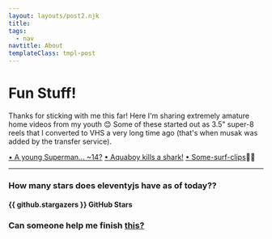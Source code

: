 ```yaml
---
layout: layouts/post2.njk
title:
tags:
  - nav
navtitle: About
templateClass: tmpl-post
---
```


<style>
.about-page a {
  color: var(--primary-color);
  font-weight: 700;
  /* background-color: white; */
}
</style>

# Fun Stuff!

Thanks for sticking with me this far! Here I'm sharing extremely amature home videos from my youth 😊 Some of these started out as 3.5" super-8 reels that I converted to VHS a very long time ago (that's when musak was added by the transfer service).

[• A young Superman... ~14?](/img/superman.mp4)
[• Aquaboy kills a shark!](/img/aquaboy.mp4)
[• Some-surf-clips](/img/sm-barrel-and-lane.mp4)🏄‍♂️

<!-- Featuring magic in the dark, young Superman, and Aquaboy killing a shark! -->

<!-- <video width="800" controls>
  <source src="/videos/home-movies-and-surf_1.mp4" type="video/mp4">
</video>

<video width="800" controls>
<source src="/img/me-surfing_2019.mp4" type="videp/mp4">
</video> -->
<hr>

### How many stars does eleventyjs have as of today??
<p id="date"></p>

#### {{ github.stargazers }} GitHub Stars

### Can someone help me finish [this?](https://github.com/matto2/convert-a-theme_to11ty)

<!-- ## more API learnings -->





